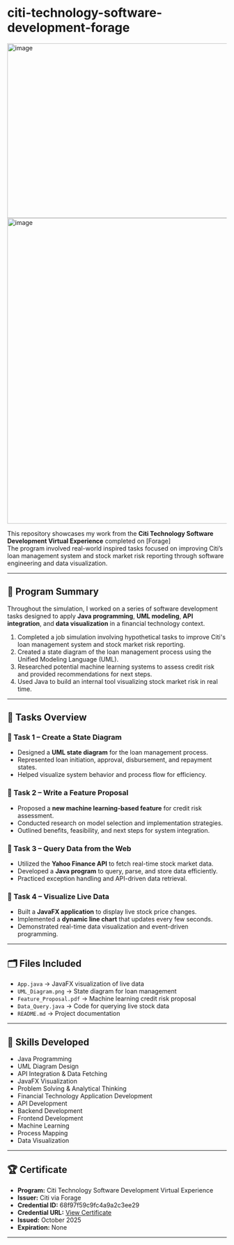 ﻿# citi-technology-software-development-forage

<img width="1000" height="400" alt="image" src="https://github.com/user-attachments/assets/3cb60a11-45fe-4d0b-aa21-6baab39b2aa9" />
<img width="1000" height="700" alt="image" src="https://github.com/user-attachments/assets/de7bedf6-1271-4b17-a0ba-994619577093" />

This repository showcases my work from the **Citi Technology Software Development Virtual Experience** completed on [Forage]  
The program involved real-world inspired tasks focused on improving Citi’s loan management system and stock market risk reporting through software engineering and data visualization.

---

## 💼 Program Summary
Throughout the simulation, I worked on a series of software development tasks designed to apply **Java programming**, **UML modeling**, **API integration**, and **data visualization** in a financial technology context.
1. Completed a job simulation involving hypothetical tasks to improve Citi's loan management system and stock market risk reporting.
2. Created a state diagram of the loan management process using the Unified Modeling Language (UML). 
3. Researched potential machine learning systems to assess credit risk and provided recommendations for next steps. 
4. Used Java to build an internal tool visualizing stock market risk in real time.

---

## 🧠 Tasks Overview

### 🔹 Task 1 – Create a State Diagram
- Designed a **UML state diagram** for the loan management process.  
- Represented loan initiation, approval, disbursement, and repayment states.  
- Helped visualize system behavior and process flow for efficiency.

### 🔹 Task 2 – Write a Feature Proposal
- Proposed a **new machine learning-based feature** for credit risk assessment.  
- Conducted research on model selection and implementation strategies.  
- Outlined benefits, feasibility, and next steps for system integration.

### 🔹 Task 3 – Query Data from the Web
- Utilized the **Yahoo Finance API** to fetch real-time stock market data.  
- Developed a **Java program** to query, parse, and store data efficiently.  
- Practiced exception handling and API-driven data retrieval.

### 🔹 Task 4 – Visualize Live Data
- Built a **JavaFX application** to display live stock price changes.  
- Implemented a **dynamic line chart** that updates every few seconds.  
- Demonstrated real-time data visualization and event-driven programming.

---

## 🗂️ Files Included
- `App.java` → JavaFX visualization of live data  
- `UML_Diagram.png` → State diagram for loan management  
- `Feature_Proposal.pdf` → Machine learning credit risk proposal  
- `Data_Query.java` → Code for querying live stock data  
- `README.md` → Project documentation  

---

## 🧩 Skills Developed
- Java Programming  
- UML Diagram Design  
- API Integration & Data Fetching  
- JavaFX Visualization  
- Problem Solving & Analytical Thinking  
- Financial Technology Application Development
- API Development
- Backend Development
- Frontend Development
- Machine Learning
- Process Mapping
- Data Visualization

---

## 🏆 Certificate
- **Program:** Citi Technology Software Development Virtual Experience  
- **Issuer:** Citi via Forage  
- **Credential ID:** 68f97f59c9fc4a9a2c3ee29  
- **Credential URL:** [View Certificate](https://www.theforage.com/completion-certificates/8eNRcRqBZM9HLvwGw/2jxESPvorR7fmypXj_8eNRcRqBZM9HLvwGw_68f9f7f59c9fc4a9a2c3ee29_1761586381636_completion_certificate.pdf)  
- **Issued:** October 2025  
- **Expiration:** None  

---





